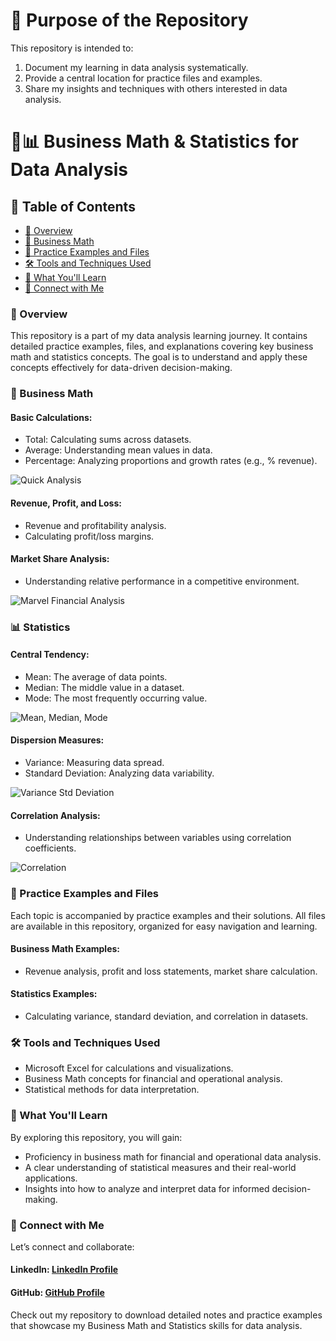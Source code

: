 # 🎯 Purpose of the Repository
This repository is intended to:

1. Document my learning in data analysis systematically.
2. Provide a central location for practice files and examples.
3. Share my insights and techniques with others interested in data analysis.

# 📐📊 Business Math & Statistics for Data Analysis

## 📑 Table of Contents  

- [📘 Overview](#-overview)  
- [📐 Business Math](#-business-math)  
- [🌟 Practice Examples and Files](#-practice-examples-and-files)  
- [🛠 Tools and Techniques Used](#-tools-and-techniques-used)  
- [🌟 What You'll Learn](#-what-youll-learn)  
- [🤝 Connect with Me](#-connect-with-me)  


### 📘 Overview
This repository is a part of my data analysis learning journey. It contains detailed practice examples, files, and explanations covering key business math and statistics concepts. The goal is to understand and apply these concepts effectively for data-driven decision-making.

### 📐 Business Math
#### Basic Calculations:
- Total: Calculating sums across datasets.
- Average: Understanding mean values in data.
- Percentage: Analyzing proportions and growth rates (e.g., % revenue).

![Quick Analysis](https://github.com/user-attachments/assets/226bf319-050b-4001-aa83-8dfb01ede7e5)


#### Revenue, Profit, and Loss:
- Revenue and profitability analysis.
- Calculating profit/loss margins.

#### Market Share Analysis:
- Understanding relative performance in a competitive environment.

![Marvel Financial Analysis](https://github.com/user-attachments/assets/d85d0403-6050-48a1-8b9d-379fe6aed457)

### 📊 Statistics
#### Central Tendency:
- Mean: The average of data points.
- Median: The middle value in a dataset.
- Mode: The most frequently occurring value.

![Mean, Median, Mode](https://github.com/user-attachments/assets/a8c130d7-2d33-497d-b7d7-7b09013907a1)

#### Dispersion Measures:
- Variance: Measuring data spread.
- Standard Deviation: Analyzing data variability.

![Variance   Std Deviation](https://github.com/user-attachments/assets/d81472ef-9822-4bd9-a7cb-ea9a30542055)

#### Correlation Analysis:
- Understanding relationships between variables using correlation coefficients.

![Correlation](https://github.com/user-attachments/assets/69188699-7dd2-471e-be0b-f67a57accad2)

### 🌟 Practice Examples and Files
Each topic is accompanied by practice examples and their solutions. All files are available in this repository, organized for easy navigation and learning.

#### Business Math Examples:
- Revenue analysis, profit and loss statements, market share calculation.

#### Statistics Examples:
- Calculating variance, standard deviation, and correlation in datasets.

### 🛠 Tools and Techniques Used
- Microsoft Excel for calculations and visualizations.
- Business Math concepts for financial and operational analysis.
- Statistical methods for data interpretation.

### 🌟 What You'll Learn
By exploring this repository, you will gain:
- Proficiency in business math for financial and operational data analysis.
- A clear understanding of statistical measures and their real-world applications.
- Insights into how to analyze and interpret data for informed decision-making.

### 🤝 Connect with Me
Let’s connect and collaborate:
#### LinkedIn: [LinkedIn Profile](https://www.linkedin.com/in/asif-the-analyst)
#### GitHub: [GitHub Profile](https://github.com/asif-the-analyst)

Check out my repository to download detailed notes and practice examples that showcase my Business Math and Statistics skills for data analysis.





